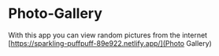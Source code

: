 # Photo-Gallery
With this app you can view random pictures from the internet [https://sparkling-puffpuff-89e922.netlify.app/](Photo Gallery)
